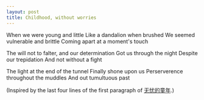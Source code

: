 ```yaml
---
layout: post
title: Childhood, without worries
---
```


When we were young and little
Like a dandalion when brushed
We seemed vulnerable and brittle
Coming apart at a moment's touch

The will not to falter, and our determination
Got us through the night
Despite our trepidation
And not without a fight

The light at the end of the tunnel
Finally shone upon us
Perserverence throughout the muddles
And out tumultuous past

(Inspired by the last four lines of the first paragraph of [无忧的童年](https://www.cpcll.sg/xinkongxia/wuyoudetongnian).)
